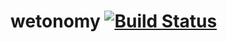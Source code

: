 # wetonomy [![Build Status](https://travis-ci.com/comrade-coop/wetonomy.svg?branch=master)](https://travis-ci.com/comrade-coop/wetonomy)
